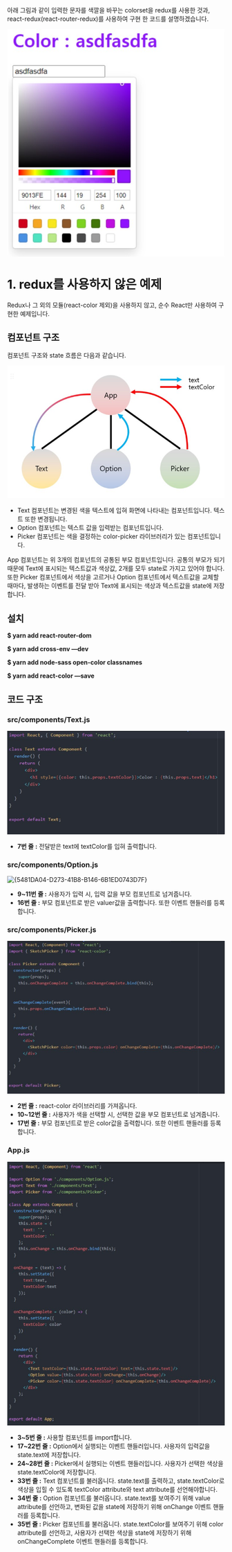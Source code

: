 아래  그림과 같이 입력한 문자를 색깔을 바꾸는 colorset을 redux를 사용한 것과, react-redux(react-router-redux)를 사용하여 구현 한 코드를 설명하겠습니다.

![{0AACD671-9A0D-4D77-B7C1-5D5EB90026F7}](./src/img/{0AACD671-9A0D-4D77-B7C1-5D5EB90026F7}.png.jpg)

# 1. redux를 사용하지 않은 예제

Redux나 그 외의 모듈(react-color 제외)을 사용하지 않고, 순수 React만 사용하여 구현한 예제입니다.


## 컴포넌트 구조

컴포넌트 구조와 state 흐름은 다음과 같습니다.

![{738FB020-AC3D-432A-88F3-AB50510E5E58}](./src/img/{738FB020-AC3D-432A-88F3-AB50510E5E58}.png.jpg)

- Text 컴포넌트는 변경된 색을 텍스트에 입혀 화면에 나타내는 컴포넌트입니다. 텍스트 또한 변경됩니다.
- Option 컴포넌트는 텍스트 값을 입력받는 컴포넌트입니다.
- Picker 컴포넌트는 색을 결정하는 color-picker 라이브러리가 있는 컴포넌트입니다.

App 컴포넌트는 위 3개의 컴포넌트의 공통된 부모 컴포넌트입니다. 공통의 부모가 되기 때문에 Text에 표시되는 텍스트값과 색상값, 2개를 모두 state로 가지고 있어야 합니다. 또한 Picker 컴포넌트에서 색상을 고르거나 Option 컴포넌트에서 텍스트값을 교체할 때마다, 발생하는 이벤트를 전달 받아 Text에 표시되는 색상과 텍스트값을 state에 저장합니다.

## 설치

**$ yarn add react-router-dom**

**$ yarn add cross-env —dev**

**$ yarn add node-sass open-color classnames**

**$ yarn add react-color —save**

## 코드 구조

### src/components/Text.js

![{D7B3F05B-FED6-40D4-A389-A5A8CB2167D1}](./src/img/{D7B3F05B-FED6-40D4-A389-A5A8CB2167D1}.png.jpg)

- **7번 줄** **:** 전달받은 text에 textColor를 입혀 출력합니다.

### src/components/Option.js

![{5481DA04-D273-41B8-B146-6B1ED0743D7F}](./src/img/{5481DA04-D273-41B8-B146-6B1ED0743D7F}.png/jpg)

- **9~11번 줄 :** 사용자가 입력 시, 입력 값을 부모 컴포넌트로 넘겨줍니다.
- **16번 줄 :** 부모 컴포넌트로 받은 valuer값을 출력합니다. 또한 이벤트 핸들러를 등록합니다.

### src/components/Picker.js

![{47B4A023-0049-4452-8DC9-CFD0A319FE06}](./src/img/{47B4A023-0049-4452-8DC9-CFD0A319FE06}.png.jpg)

- **2번 줄 :** react-color 라이브러리를 가져옵니다.
- **10~12번 줄 :** 사용자가 색을 선택할 시, 선택한 값을 부모 컴포넌트로 넘겨줍니다.
- **17번 줄 :** 부모 컴포넌트로 받은 color값을 출력합니다. 또한 이벤트 핸들러를 등록합니다.

### App.js

![{422F59CD-0C27-480F-9FC3-2EA9A0E21888}](./src/img/{422F59CD-0C27-480F-9FC3-2EA9A0E21888}.png.jpg)

- **3~5번 줄 :** 사용할 컴포넌트를 import합니다.
- **17~22번 줄 :** Option에서 실행되는 이벤트 핸들러입니다. 사용자의 입력값을 state.text에 저장합니다.
- **24~28번 줄 :**  Picker에서 실행되는 이벤트 핸들러입니다. 사용자가 선택한 색상을 state.textColor에 저장합니다.
- **33번 줄 :** Text 컴포넌트를 불러옵니다. state.text를 출력하고, state.textColor로 색상을 입힐 수 있도록 textColor attribute와 text attribute를 선언해야합니다.
- **34번 줄 :** Option 컴포넌트를 불러옵니다. state.text를 보여주기 위해 value attribute를 선언하고, 변화된 값을 state에 저장하기 위해 onChange 이벤트 핸들러를 등록합니다.
- **35번 줄 :** Picker 컴포넌트를 불러옵니다. state.textColor를 보여주기 위해 color attribute를 선언하고, 사용자가 선택한 색상을 state에 저장하기 위해 onChangeComplete 이벤트 핸들러를 등록합니다.
